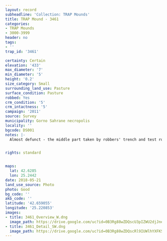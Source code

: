 ```yaml
---
layout: record
subheadline: 'Collection: TRAP Mounds'
title: TRAP Mound - 3461
categories:
- TRAP Mounds
- 3000-3999
header: no
tags:
- ''
trap_id: '3461'

certainty: Certain
elevation: '433'
max_diameter: '7'
min_diameter: '5'
height: '0.2'
size_category: Small
surrounding_land_use: Pasture
surface_condition: Pasture
robbed: Yes
crm_condition: '5'
crm_intactness: '5'
campaign: '2011'
source: Survey
municipality: Gorno Sahrane necropolis
locality: ''
bgcode: DS001
notes: |-
  Almost defunct - the middle part taken by robbers' trench and test robbers' trench's around the mound.


rights: standard


maps:
  lat: 42.6285
  lon: 25.2442
date: 2018-05-21
land_use_source: Photo
photo: Good
bg_code: ''
akb_code: ''
latitude: '42.659055'
longitude: '25.220853'
images:
- title: 3461_Overview_W.dng
  image_path: https://drive.google.com/uc?id=0B3Rg88wZDQscU3pIZWU2djJneWc
- title: 3461_Detail_SW.dng
  image_path: https://drive.google.com/uc?id=0B3Rg88wZDQscRl9IUWlhYXFKSjA
---
```

